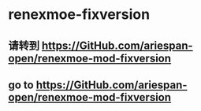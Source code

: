 # renexmoe-fixversion
## 请转到 https://GitHub.com/ariespan-open/renexmoe-mod-fixversion
## go to https://GitHub.com/ariespan-open/renexmoe-mod-fixversion
